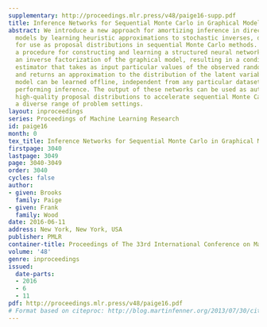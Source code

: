 ```yaml
---
supplementary: http://proceedings.mlr.press/v48/paige16-supp.pdf
title: Inference Networks for Sequential Monte Carlo in Graphical Models
abstract: We introduce a new approach for amortizing inference in directed graphical
  models by learning heuristic approximations to stochastic inverses, designed specifically
  for use as proposal distributions in sequential Monte Carlo methods. We describe
  a procedure for constructing and learning a structured neural network which represents
  an inverse factorization of the graphical model, resulting in a conditional density
  estimator that takes as input particular values of the observed random variables,
  and returns an approximation to the distribution of the latent variables. This recognition
  model can be learned offline, independent from any particular dataset, prior to
  performing inference. The output of these networks can be used as automatically-learned
  high-quality proposal distributions to accelerate sequential Monte Carlo across
  a diverse range of problem settings.
layout: inproceedings
series: Proceedings of Machine Learning Research
id: paige16
month: 0
tex_title: Inference Networks for Sequential Monte Carlo in Graphical Models
firstpage: 3040
lastpage: 3049
page: 3040-3049
order: 3040
cycles: false
author:
- given: Brooks
  family: Paige
- given: Frank
  family: Wood
date: 2016-06-11
address: New York, New York, USA
publisher: PMLR
container-title: Proceedings of The 33rd International Conference on Machine Learning
volume: '48'
genre: inproceedings
issued:
  date-parts:
  - 2016
  - 6
  - 11
pdf: http://proceedings.mlr.press/v48/paige16.pdf
# Format based on citeproc: http://blog.martinfenner.org/2013/07/30/citeproc-yaml-for-bibliographies/
---
```

